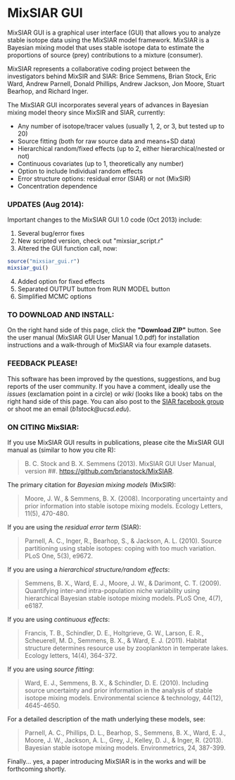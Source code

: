 MixSIAR GUI
=============

MixSIAR GUI is a graphical user interface (GUI) that allows you to analyze stable isotope data using the MixSIAR model framework. MixSIAR is a Bayesian mixing model that uses stable isotope data to estimate the proportions of source (prey) contributions to a mixture (consumer).

MixSIAR represents a collaborative coding project between the investigators behind MixSIR and SIAR: Brice Semmens, Brian Stock, Eric Ward, Andrew Parnell, Donald Phillips, Andrew Jackson, Jon Moore, Stuart Bearhop, and Richard Inger.

The MixSIAR GUI incorporates several years of advances in Bayesian mixing model theory since MixSIR and SIAR, currently:

- Any number of isotope/tracer values (usually 1, 2, or 3, but tested up to 20)
- Source fitting (both for raw source data and means+SD data)
- Hierarchical random/fixed effects (up to 2, either hierarchical/nested or not)
- Continuous covariates (up to 1, theoretically any number)
- Option to include Individual random effects
- Error structure options: residual error (SIAR) or not (MixSIR)
- Concentration dependence

### UPDATES (Aug 2014):

Important changes to the MixSIAR GUI 1.0 code (Oct 2013) include:

1. Several bug/error fixes
2. New scripted version, check out "mixsiar_script.r"
3. Altered the GUI function call, now:
```r
source("mixsiar_gui.r")
mixsiar_gui()
```
4. Added option for fixed effects
5. Separated OUTPUT button from RUN MODEL button
6. Simplified MCMC options

### TO DOWNLOAD AND INSTALL:

On the right hand side of this page, click the **"Download ZIP"** button. See the user manual (MixSIAR GUI User Manual 1.0.pdf) for installation instructions and a walk-through of MixSIAR via four example datasets.

### FEEDBACK PLEASE!

This software has been improved by the questions, suggestions, and bug reports of the user community. If you have a comment, ideally use the _issues_ (exclamation point in a circle) or _wiki_ (looks like a book) tabs on the right hand side of this page. You can also post to the [SIAR facebook group] or shoot me an email (_b1stock@ucsd.edu_).

### ON CITING MixSIAR:

If you use MixSIAR GUI results in publications, please cite the MixSIAR GUI manual as (similar to how you cite R):

>B. C. Stock and B. X. Semmens (2013). MixSIAR GUI User Manual, version ##. https://github.com/brianstock/MixSIAR.

The primary citation for _Bayesian mixing models_ (MixSIR):

>Moore, J. W., & Semmens, B. X. (2008). Incorporating uncertainty and prior information into stable isotope mixing models. Ecology Letters, 11(5), 470-480.

If you are using the _residual error term_ (SIAR):

>Parnell, A. C., Inger, R., Bearhop, S., & Jackson, A. L. (2010). Source partitioning using stable isotopes: coping with too much variation. PLoS One, 5(3), e9672.

If you are using a _hierarchical structure/random effects_:

>Semmens, B. X., Ward, E. J., Moore, J. W., & Darimont, C. T. (2009). Quantifying inter-and intra-population niche variability using hierarchical Bayesian stable isotope mixing models. PLoS One, 4(7), e6187.

If you are using _continuous effects_:

>Francis, T. B., Schindler, D. E., Holtgrieve, G. W., Larson, E. R., Scheuerell, M. D., Semmens, B. X., & Ward, E. J. (2011). Habitat structure determines resource use by zooplankton in temperate lakes. Ecology letters, 14(4), 364-372.

If you are using _source fitting_:

>Ward, E. J., Semmens, B. X., & Schindler, D. E. (2010). Including source uncertainty and prior information in the analysis of stable isotope mixing models. Environmental science & technology, 44(12), 4645-4650.

For a detailed description of the math underlying these models, see:

>Parnell, A. C., Phillips, D. L., Bearhop, S., Semmens, B. X., Ward, E. J., Moore, J. W., Jackson, A. L., Grey, J., Kelley, D. J., & Inger, R. (2013). Bayesian stable isotope mixing models. Environmetrics, 24, 387-399.

Finally... yes, a paper introducing MixSIAR is in the works and will be forthcoming shortly.

[SIAR Facebook group]:https://www.facebook.com/pages/SIAR-Stable-Isotope-Analysis-in-R/148501811896914